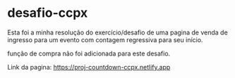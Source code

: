 # desafio-ccpx

Esta foi a minha resolução do exercício/desafio de uma pagina de venda de ingresso para um evento com contagem regressiva para seu início.

função de compra não foi adicionada para este desafio.

Link da pagina: https://proj-countdown-ccpx.netlify.app
